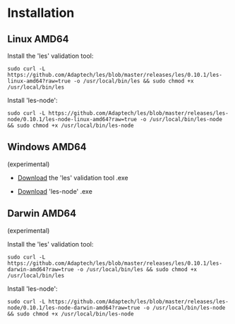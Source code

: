 # Installation

## Linux AMD64

Install the 'les' validation tool:

```sudo curl -L https://github.com/Adaptech/les/blob/master/releases/les/0.10.1/les-linux-amd64?raw=true -o /usr/local/bin/les && sudo chmod +x /usr/local/bin/les```

Install 'les-node':

```sudo curl -L https://github.com/Adaptech/les/blob/master/releases/les-node/0.10.1/les-node-linux-amd64?raw=true -o /usr/local/bin/les-node && sudo chmod +x /usr/local/bin/les-node```

## Windows AMD64

(experimental)

* [Download](https://github.com/Adaptech/les/blob/master/releases/les/0.10.1/les-windows-amd64.exe?raw=true) the 'les' validation tool .exe

* [Download](https://github.com/Adaptech/les/blob/master/releases/les-node/0.10.1/les-node-windows-amd64.exe?raw=true) 'les-node' .exe

## Darwin AMD64

(experimental)

Install the 'les' validation tool:

```sudo curl -L https://github.com/Adaptech/les/blob/master/releases/les/0.10.1/les-darwin-amd64?raw=true -o /usr/local/bin/les && sudo chmod +x /usr/local/bin/les```

Install 'les-node':

```sudo curl -L https://github.com/Adaptech/les/blob/master/releases/les-node/0.10.1/les-node-darwin-amd64?raw=true -o /usr/local/bin/les-node && sudo chmod +x /usr/local/bin/les-node```

